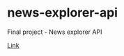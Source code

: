 # news-explorer-api

Final project - News explorer API

[Link](https://api.gnews.students.nomoreparties.sbs/)

